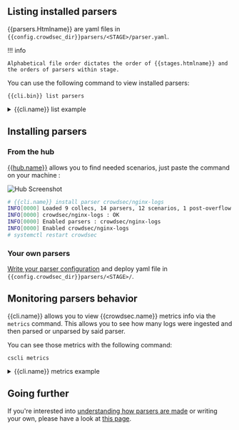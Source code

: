 
## Listing installed parsers

{{parsers.Htmlname}} are yaml files in `{{config.crowdsec_dir}}parsers/<STAGE>/parser.yaml`.

!!! info

    Alphabetical file order dictates the order of {{stages.htmlname}} and the orders of parsers within stage.

You can use the following command to view installed parsers:

```
{{cli.bin}} list parsers
```

<details>
  <summary>{{cli.name}} list example</summary>

```bash
# {{cli.name}} list parsers
INFO[0000] Loaded 9 collecs, 14 parsers, 12 scenarios, 1 post-overflow parsers 
--------------------------------------------------------------------------------------------------------------------
 NAME                       📦 STATUS    VERSION  LOCAL PATH                                                        
--------------------------------------------------------------------------------------------------------------------
 crowdsec/iptables-logs     ✔️  enabled  0.3      /etc/crowdsec/config/parsers/s01-parse/iptables-logs.yaml     
 crowdsec/dateparse-enrich  ✔️  enabled  0.4      /etc/crowdsec/config/parsers/s02-enrich/dateparse-enrich.yaml 
 crowdsec/sshd-logs         ✔️  enabled  0.3      /etc/crowdsec/config/parsers/s01-parse/sshd-logs.yaml         
 crowdsec/whitelists        ✔️  enabled  0.4      /etc/crowdsec/config/parsers/s02-enrich/whitelists.yaml       
 crowdsec/http-logs         ✔️  enabled  0.4      /etc/crowdsec/config/parsers/s02-enrich/http-logs.yaml        
 crowdsec/nginx-logs        ✔️  enabled  0.3      /etc/crowdsec/config/parsers/s01-parse/nginx-logs.yaml        
 crowdsec/syslog-logs       ✔️  enabled  0.4      /etc/crowdsec/config/parsers/s00-raw/syslog-logs.yaml         
 crowdsec/geoip-enrich      ✔️  enabled  0.4      /etc/crowdsec/config/parsers/s02-enrich/geoip-enrich.yaml     
--------------------------------------------------------------------------------------------------------------------
```

</details>


## Installing parsers

### From the hub

[{{hub.name}}]({{hub.parsers_url}}) allows you to find needed scenarios, just paste the command on your machine :

![Hub Screenshot](/assets/images/hub_parser.png)

```bash
# {{cli.name}} install parser crowdsec/nginx-logs
INFO[0000] Loaded 9 collecs, 14 parsers, 12 scenarios, 1 post-overflow parsers 
INFO[0000] crowdsec/nginx-logs : OK                     
INFO[0000] Enabled parsers : crowdsec/nginx-logs        
INFO[0000] Enabled crowdsec/nginx-logs                  
# systemctl restart crowdsec
```

### Your own parsers

[Write your parser configuration](/write_configurations/parsers/) and deploy yaml file in `{{config.crowdsec_dir}}parsers/<STAGE>/`.



## Monitoring parsers behavior

{{cli.name}} allows you to view {{crowdsec.name}} metrics info via the `metrics` command.
This allows you to see how many logs were ingested and then parsed or unparsed by said parser.

You can see those metrics with the following command:
```
cscli metrics
```

<details>
  <summary>{{cli.name}} metrics example</summary>

```bash
# {{cli.name}} metrics
...
INFO[0000] Parser Metrics:                              
+---------------------------+--------+--------+----------+
|          PARSERS          |  HITS  | PARSED | UNPARSED |
+---------------------------+--------+--------+----------+
| crowdsec/sshd-logs        |  62424 |  12922 |    49502 |
| crowdsec/syslog-logs      | 667417 | 667417 |        0 |
| crowdsec/whitelists       | 610901 | 610901 |        0 |
| crowdsec/http-logs        |    136 |     21 |      115 |
| crowdsec/iptables-logs    | 597843 | 597843 |        0 |
| crowdsec/nginx-logs       |    137 |    136 |        1 |
| crowdsec/dateparse-enrich | 610901 | 610901 |        0 |
| crowdsec/geoip-enrich     | 610836 | 610836 |        0 |
| crowdsec/non-syslog       |    137 |    137 |        0 |
+---------------------------+--------+--------+----------+

```

</details>


## Going further

If you're interested into [understanding how parsers are made](/references/parsers/) or writing your own, please have a look at [this page](/write_configurations/parsers/).

